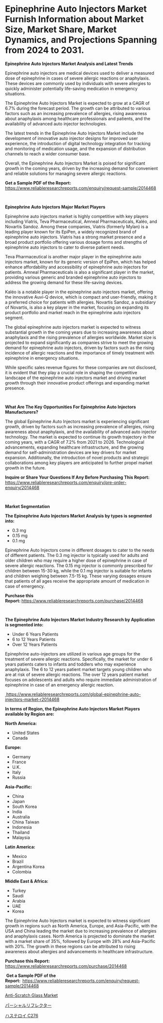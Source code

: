 <p><h1>Epinephrine Auto Injectors Market Furnish Information about Market Size, Market Share, Market Dynamics, and Projections Spanning from 2024 to 2031.</h1></p><p><strong>Epinephrine Auto Injectors Market Analysis and Latest Trends</strong></p>
<p><p>Epinephrine auto injectors are medical devices used to deliver a measured dose of epinephrine in cases of severe allergic reactions or anaphylaxis. These devices are commonly used by individuals with severe allergies to quickly administer potentially life-saving medication in emergency situations.</p><p>The Epinephrine Auto Injectors Market is expected to grow at a CAGR of 6.7% during the forecast period. The growth can be attributed to various factors such as an increasing prevalence of allergies, rising awareness about anaphylaxis among healthcare professionals and patients, and the availability of advanced auto injector technologies.</p><p>The latest trends in the Epinephrine Auto Injectors Market include the development of innovative auto injector designs for improved user experience, the introduction of digital technology integration for tracking and monitoring of medication usage, and the expansion of distribution channels to reach a wider consumer base.</p><p>Overall, the Epinephrine Auto Injectors Market is poised for significant growth in the coming years, driven by the increasing demand for convenient and reliable solutions for managing severe allergic reactions.</p></p>
<p><strong>Get a Sample PDF of the Report:&nbsp;</strong> <a href="https://www.reliableresearchreports.com/enquiry/request-sample/2014468">https://www.reliableresearchreports.com/enquiry/request-sample/2014468</a></p>
<p>&nbsp;</p>
<p><strong>Epinephrine Auto Injectors Major Market Players</strong></p>
<p><p>Epinephrine auto injectors market is highly competitive with key players including Viatris, Teva Pharmaceutical, Amneal Pharmaceuticals, Kaléo, and Novartis Sandoz. Among these companies, Viatris (formerly Mylan) is a leading player known for its EpiPen, a widely recognized brand of epinephrine auto injectors. Viatris has a strong market presence and a broad product portfolio offering various dosage forms and strengths of epinephrine auto injectors to cater to diverse patient needs.</p><p>Teva Pharmaceutical is another major player in the epinephrine auto injectors market, known for its generic version of EpiPen, which has helped enhance affordability and accessibility of epinephrine auto injectors for patients. Amneal Pharmaceuticals is also a significant player in the market, providing various generic and branded epinephrine auto injectors to address the growing demand for these life-saving devices.</p><p>Kaléo is a notable player in the epinephrine auto injectors market, offering the innovative Auvi-Q device, which is compact and user-friendly, making it a preferred choice for patients with allergies. Novartis Sandoz, a subsidiary of Novartis, is also a key player in the market, focusing on expanding its product portfolio and market reach in the epinephrine auto injectors segment.</p><p>The global epinephrine auto injectors market is expected to witness substantial growth in the coming years due to increasing awareness about anaphylaxis and the rising prevalence of allergies worldwide. Market size is projected to expand significantly as companies strive to meet the growing demand for epinephrine auto injectors, driven by factors such as the rising incidence of allergic reactions and the importance of timely treatment with epinephrine in emergency situations.</p><p>While specific sales revenue figures for these companies are not disclosed, it is evident that they play a crucial role in shaping the competitive landscape of the epinephrine auto injectors market and driving market growth through their innovative product offerings and expanding market presence.</p></p>
<p>&nbsp;</p>
<p><strong>What Are The Key Opportunities For Epinephrine Auto Injectors Manufacturers?</strong></p>
<p><p>The global Epinephrine Auto Injectors market is experiencing significant growth, driven by factors such as increasing prevalence of allergies, rising awareness about anaphylaxis, and the availability of advanced auto injector technology. The market is expected to continue its growth trajectory in the coming years, with a CAGR of 7.2% from 2021 to 2026. Technological advancements, expanding healthcare infrastructure, and the growing demand for self-administration devices are key drivers for market expansion. Additionally, the introduction of novel products and strategic collaborations among key players are anticipated to further propel market growth in the future.</p></p>
<p><strong>Inquire or Share Your Questions If Any Before Purchasing This Report:</strong> <a href="https://www.reliableresearchreports.com/enquiry/pre-order-enquiry/2014468">https://www.reliableresearchreports.com/enquiry/pre-order-enquiry/2014468</a></p>
<p>&nbsp;</p>
<p><strong>Market Segmentation</strong></p>
<p><strong>The Epinephrine Auto Injectors Market Analysis by types is segmented into:</strong></p>
<p><ul><li>0.3 mg</li><li>0.15 mg</li><li>0.1 mg</li></ul></p>
<p><p>Epinephrine Auto Injectors come in different dosages to cater to the needs of different patients. The 0.3 mg injector is typically used for adults and older children who may require a higher dose of epinephrine in case of severe allergic reactions. The 0.15 mg injector is commonly prescribed for children between 15-30 kg, while the 0.1 mg injector is suitable for infants and children weighing between 7.5-15 kg. These varying dosages ensure that patients of all ages receive the appropriate amount of medication in case of emergency.</p></p>
<p><strong>Purchase this Report:&nbsp;</strong><a href="https://www.reliableresearchreports.com/purchase/2014468">https://www.reliableresearchreports.com/purchase/2014468</a></p>
<p>&nbsp;</p>
<p><strong>The Epinephrine Auto Injectors Market Industry Research by Application is segmented into:</strong></p>
<p><ul><li>Under 6 Years Patients</li><li>6 to 12 Years Patients</li><li>Over 12 Years Patients</li></ul></p>
<p><p>Epinephrine auto-injectors are utilized in various age groups for the treatment of severe allergic reactions. Specifically, the market for under 6 years patients caters to infants and toddlers who may experience anaphylaxis. The 6 to 12 years patient market targets young children who are at risk of severe allergic reactions. The over 12 years patient market focuses on adolescents and adults who require immediate administration of epinephrine in case of an emergency allergic reaction.</p></p>
<p><a href="https://www.reliableresearchreports.com/global-epinephrine-auto-injectors-market-r2014468">&nbsp;https://www.reliableresearchreports.com/global-epinephrine-auto-injectors-market-r2014468</a></p>
<p><strong>In terms of Region, the Epinephrine Auto Injectors Market Players available by Region are:</strong></p>
<p>
    <p> <strong> North America: </strong>
        <ul>
            <li>United States</li>
            <li>Canada</li>
        </ul>
        </p> 
    <p> <strong> Europe: </strong>
        <ul>
            <li>Germany</li>
            <li>France</li>
            <li>U.K.</li>
            <li>Italy</li>
            <li>Russia</li>
        </ul>
        </p> 
    <p> <strong> Asia-Pacific: </strong>
        <ul>
            <li>China</li>
            <li>Japan</li>
            <li>South Korea</li>
            <li>India</li>
            <li>Australia</li>
            <li>China Taiwan</li>
            <li>Indonesia</li>
            <li>Thailand</li>
            <li>Malaysia</li>
        </ul>
        </p> 
    <p> <strong> Latin America: </strong>
        <ul>
            <li>Mexico</li>
            <li>Brazil</li>
            <li>Argentina Korea</li>
            <li>Colombia</li>
        </ul>
        </p> 
    <p> <strong> Middle East & Africa: </strong>
        <ul>
            <li>Turkey</li>
            <li>Saudi</li>
            <li>Arabia</li>
            <li>UAE</li>
            <li>Korea</li>
        </ul>
    </p>
    </p>
<p><p>The Epinephrine Auto Injectors market is expected to witness significant growth in regions such as North America, Europe, and Asia-Pacific, with the USA and China leading the market due to increasing prevalence of allergies and anaphylaxis cases. North America is projected to dominate the market with a market share of 35%, followed by Europe with 28% and Asia-Pacific with 20%. The growth in these regions can be attributed to rising awareness about allergies and advancements in healthcare infrastructure.</p></p>
<p><strong>Purchase this Report: </strong><a href="https://www.reliableresearchreports.com/purchase/2014468">https://www.reliableresearchreports.com/purchase/2014468</a></p>
<p>&nbsp;<strong>Get a Sample PDF of the Report:&nbsp;&nbsp;</strong><a href="https://www.reliableresearchreports.com/enquiry/request-sample/2014468">https://www.reliableresearchreports.com/enquiry/request-sample/2014468</a></p>
<p><strong></strong></p>
<p><p><a href="https://issuu.com/reportprime-2/docs/anti-scratch-glass-market-size-2030.pptx">Anti-Scratch Glass Market</a></p><p><a href="https://github.com/DwightHuels1/Market-Research-Report-List-1/blob/main/171825350667.md">パーシャルリフレクター</a></p><p><a href="https://github.com/tanyaali3/Market-Research-Report-List-1/blob/main/479076650666.md">ハステロイ C276</a></p></p>